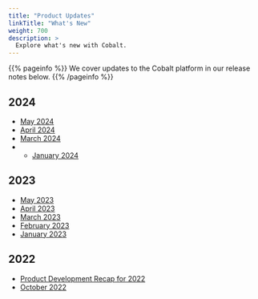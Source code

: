 ```yaml
---
title: "Product Updates"
linkTitle: "What's New"
weight: 700
description: >
  Explore what's new with Cobalt.
---
```


{{% pageinfo %}}
We cover updates to the Cobalt platform in our release notes below.
{{% /pageinfo %}}

## 2024

- [May 2024](#)
- [April 2024](#)
- [March 2024](/product-updates/release-notes-march-2024/)
- - [January 2024](/product-updates/release-notes-january-2024/)

## 2023

- [May 2023](https://www.cobalt.io/blog/cobalt-release-blog-may-2023)
- [April 2023](https://www.cobalt.io/blog/cobalt-release-blog-april-2023)
- [March 2023](https://www.cobalt.io/blog/cobalt-release-blog-march-2023)
- [February 2023](https://www.cobalt.io/blog/cobalt-release-blog-february-2023)
- [January 2023](https://www.cobalt.io/blog/cobalt-release-blog-january-2023)

## 2022

- [Product Development Recap for 2022](https://www.cobalt.io/blog/product-development-recap-how-we-made-pentest-as-service-better-in-2022)
- [October 2022](https://www.cobalt.io/blog/cobalt-release-blog-october)

